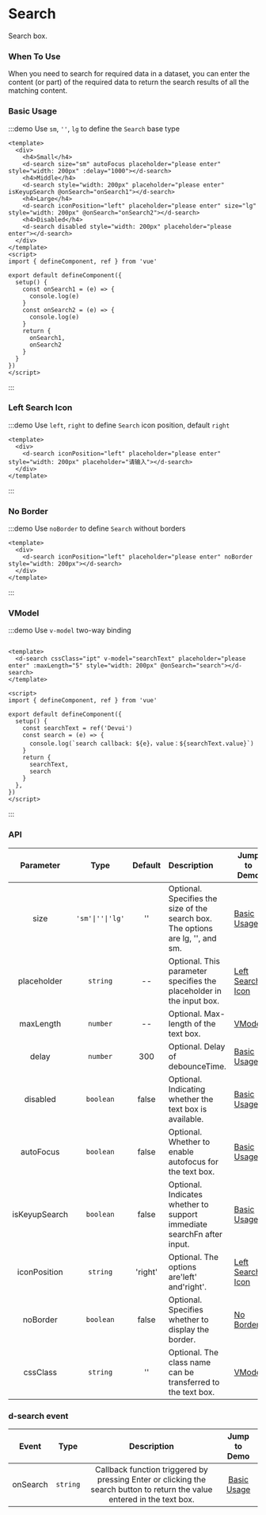 # Search

Search box.

### When To Use

When you need to search for required data in a dataset, you can enter the content (or part) of the required data to return the search results of all the matching content.

### Basic Usage

:::demo Use `sm`, `''`, `lg` to define the `Search` base type

```vue
<template>
  <div>
    <h4>Small</h4>
    <d-search size="sm" autoFocus placeholder="please enter" style="width: 200px" :delay="1000"></d-search>
    <h4>Middle</h4>
    <d-search style="width: 200px" placeholder="please enter" isKeyupSearch @onSearch="onSearch1"></d-search>
    <h4>Large</h4>
    <d-search iconPosition="left" placeholder="please enter" size="lg" style="width: 200px" @onSearch="onSearch2"></d-search>
    <h4>Disabled</h4>
    <d-search disabled style="width: 200px" placeholder="please enter"></d-search>
  </div>
</template>
<script>
import { defineComponent, ref } from 'vue'

export default defineComponent({
  setup() {
    const onSearch1 = (e) => {
      console.log(e)
    }
    const onSearch2 = (e) => {
      console.log(e)
    }
    return {
      onSearch1,
      onSearch2
    }
  }
})
</script>
```
:::

### Left Search Icon

:::demo Use `left`, `right` to define `Search` icon position, default `right`

```vue
<template>
  <div>
    <d-search iconPosition="left" placeholder="please enter" style="width: 200px" placeholder="请输入"></d-search>
  </div>
</template>
```
:::

### No Border

:::demo Use `noBorder` to define `Search` without borders

```vue
<template>
  <div>
    <d-search iconPosition="left" placeholder="please enter" noBorder style="width: 200px"></d-search>
  </div>
</template>
```
:::

### VModel

:::demo Use `v-model` two-way binding

```vue

<template>
  <d-search cssClass="ipt" v-model="searchText" placeholder="please enter" :maxLength="5" style="width: 200px" @onSearch="search"></d-search>
</template>

<script>
import { defineComponent, ref } from 'vue'

export default defineComponent({
  setup() {
    const searchText = ref('Devui')
    const search = (e) => {
      console.log(`search callback: ${e}，value：${searchText.value}`)
    }
    return {
      searchText,
      search
    }
  },
})
</script>
```

:::

### API

|  Parameter  |   Type   |   Default    | Description        | Jump to Demo             | Global Config |
| :---------: | :------: | :-------: | :----------------------- | --------------------------------- | --------- |
|    size     | `'sm'\|''\|'lg'` |    ''     | Optional. Specifies the size of the search box. The options are lg, '', and sm. | [Basic Usage](#basic-usage)             ||
|    placeholder     | `string` |  --   | Optional. This parameter specifies the placeholder in the input box. | [Left Search Icon](#left-search-icon)             ||
|    maxLength     | `number` |  --   | Optional. Max-length of the text box. |  [VModel](#vmodel)  ||
|    delay     | `number` |  300   | Optional. Delay of debounceTime.  |  [Basic Usage](#basic-usage)  ||
|    disabled    | `boolean` | false | Optional. Indicating whether the text box is available. | [Basic Usage](#basic-usage)             ||
|    autoFocus    | `boolean` | false | Optional. Whether to enable autofocus for the text box. | [Basic Usage](#basic-usage)             ||
| isKeyupSearch | `boolean` |  false   | Optional. Indicates whether to support immediate searchFn after input. | [Basic Usage](#basic-usage) ||
| iconPosition | `string` |  'right'   | Optional. The options are'left' and'right'. | [Left Search Icon](#left-search-icon) ||
| noBorder | `boolean` |  false  | Optional. Specifies whether to display the border. | [No Border](#no-border) ||
| cssClass | `string` |  ''  | Optional. The class name can be transferred to the text box. | [VModel](#vmodel) ||

### d-search event

|    Event    |   Type  | Description            | Jump to Demo |
| :---------: | :------: | :--------------------: | :---------: |
| onSearch |	`string` | Callback function triggered by pressing Enter or clicking the search button to return the value entered in the text box. |	[Basic Usage](#basic-usage) |

<style>
  h4 {
    font-weight: 700;
    color: #575d6c;
    font-size: 12px;
    margin: 15px 0;
  }
</style>
